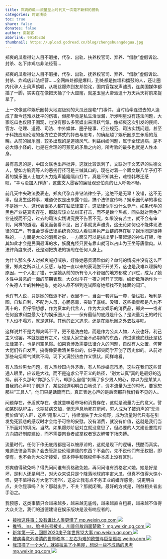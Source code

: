 ```yaml
---
title: 郑爽的瓜——流量至上时代又一次毫不新鲜的脱轨
categories: 时论浅谈
toc: true
share: false
donates: false
author: 南朝客
abbrlink: 9914bc3d
thumbnail: https://upload.godread.cn/blog/zhengshuangdegua.jpg
---
```


<div class="description">郑爽的瓜看得让人目不暇接，代孕、出轨、扶养权官司、弃养、“借款”虚假诉讼、封杀、名下炸鸡店非法经营...</div>
<!-- more -->

郑爽的瓜看得让人目不暇接，代孕、出轨、抚养权官司、弃养、“借款”虚假诉讼、封杀、炸鸡店非法经营……全网四处都是爆料，到处都是推墙和擂鼓的人，还让圈内代孕人士风声鹤唳，从粉丝爆炸到友邦惊诧，国内官媒发声谴责，连美国媒体都插了一脚，实实在在像把天捅了个大窟窿，就差玉皇大帝派遣十万天兵天将前来捉拿了。



上一次像这种娱乐圈特大地震级别的大瓜还是艳*门事件，当时给牵连进去的人造成了至今还难以抚平的伤害，但那毕竟是私生活泄漏，所涉明星没有违法问题，大家吃瓜也仅限于围观，也没有那么多官媒出来活跃气氛，像郑爽这次引发的民间、官方、伦理、道德、司法、中外媒体、圈子秘事、行业规范、司法实践问题，甚至于科技应用伦理的全方位立体式的抨击与思考，的确超越了娱乐圈原生矛盾的范畴。从前的娱乐圈，较多出现的是道德风气、利益纠纷问题，属于全球通病，是不必大惊小怪的，也是在合理的可预见的矛盾之内的，所考验的最多也就是人性本身。



最有意思的是，中国文联也出声批评，这就比较讽刺了，文联对于文艺界的失德文人，譬如方脑壳等人的恶劣行径可是三缄其口的，现在对着一个跟文联八竿子打不着的娱乐圈人士加大火力炮声隆隆隔山打牛，真是不知其丑，难怪韩寒还感叹，“幸亏没加入作协”，这些文人墨客的廉耻观恐怕真的让人呼吸不畅。



前几天中央政法委表态，郑爽代孕弃养钻法律空子，这绝不是无辜！没错，这不无辜，但发生这种事，难道仅仅是出来露个脸，搞个法律宣传吗？娱乐圈代孕的事也不是她一人，这代表很多人都在钻法律空子，这法律似乎没什么尊严。如果代孕的黑色产业链真实存在，那就应该立法纠正打击，而不是蹭个热点，回头就对黑色产业链视而不见，过去的司法实践讲究民不告官不究，如果没有苦主，就不会有审判，同样的道理，看见而装看不见，出了事就发声谴责，这无论如何也不能体现法律的庄严，有谁会觉得法律系统真的没人看见黑色产业链的存在呢？娱乐圈是很特殊的，一方面是大众的消费对象，一方面又可以是拔出萝卜带起泥的神仙打架，唯其如此才会是民间最浑的水，妖魔鬼怪只要有靠山就可以占山为王坐等唐僧肉。从法律角度来说，还是别把执法的锅甩在任何人身上。



为什么那么多人对郑爽喊打喊杀，好像她恶贯满盈似的？单纯的情况并没有这么严重，郑爽之所以让人反感，与她一直以来的表现脱不开关系，这也是我难以理解的原因，一个人犯了错，于是她从前的所有令人不舒服的地方都成了罪过，成为了她本性中最恶的一面的前期表现，大众似乎在一夜之间开了天眼，纷纷数落她作为一个失德人士的种种迹象，她的人品不堪到连试图夸她都找不到体面的词汇。



也许有人说，只是她的做派不好，表里不一，当面一套背后一套，恰烂钱，唯利是图，自私自利，不配为人母，心肠恶毒，突破了底线。没错，这些指责都是八九不离十的，但仔细想想，作为资本的代言人，作为大众娱乐的消费品，郑爽——或者任何追求利益最大化的娱乐圈人士——保有最低的底线是什么？是流量为王的时代下人设不塌方，就是这样。其他的正义追求，还是在娱乐圈之外去找寻吧。



这样说并不是为郑爽鸣不平，更不是洗白她，而是作为公众人物，人设也好，利己主义也罢，本就是应有之义，也是大家完全不必期待的东西，跨过道德底线还是钻法律空子，也是司空见惯。如果真涉及需要法律介入的问题，自然有人处置，何劳大佬们各自发声，搞得像要撇清关系似的，似乎郑爽同学开创了历史似的。从前对那些乌烟瘴气缄默不闻，现下又满腔热血作义愤状，同样难看。



有人热炒男女问题，有人热炒国内外矛盾，有人热炒婚恋市场，这些在我们这些普通人眼里，应该是大戏，而不是追求公平正义的路径，“别太认真”真的是最好的选择。前不久那句“你那么平凡，却那么自信”刺痛了多少男人的心，你以为是某某人自我的心声吗？别逗了，某些报道明明白白地说了，资本流量为王的时代，要宽恕那些“工具人”，他们只是话筒而已，真正表达心声的是后面那群我们看不见的人。



问题存在，矛盾就存在，也就意味着市场和消费存在，这就是流量为王的意义。譬如某B站UP主，长期贫病交加，悄无声息地死在房间，穷人成为了被消声的“无消费价值”的人群，这些“隐形人口”，持续消失于大众视野，成为流量时代只有在引发兔死狐悲的感叹时才会给予可怜的安慰。没有消费，就没有价值，这就是我们当下所面对的境况。当然，如果爆炒阶层对立就没意思了，但必要的人文建设要找对方向搞好制度建设，而不需要肉食者或掌权者宽衣解带下场肉搏。



流量时代，任何下作无底线都是可以被原谅的，这就是现下的逻辑，残酷而真实。难道法律会背锅？会去管那些伦理道德的东西？不会的，先不说他们有无权限，即便有，也不会为大众所接受，资本伸手和强权伸手本质上没有区别。



郑爽值得赦免吗？得先问问谁有资格赦免她，再问问谁有资格定义她。她是好是坏，是利人还是利己，对大众来说只是个降落地球的宇宙大瓜，但真不值得大惊小怪，更不值得各方大佬下场PK，这总让我有点不务正业的嫌弃感觉。说更明白点，关你屁事吗？关？那就出手，不关？那就闭嘴。最好的方式是，利益相关者出手治之。



我预感，这类事情只会越来越多，越来越无底线，越来越直白粗暴，越来越不值得大众关注，我们的道德建设在娱乐版块是没有响应者的。



<div class="recommend-list">
	<ul>
        <li>
			<a href="https://mp.weixin.qq.com/s?__biz=MzIzNDE5MTQ4Mw==&mid=2655637983&idx=1&sn=8542d003d85068ec01f8858e549e88a0&chksm=f3475ecbc430d7dd9d51f9e7d6901d50c624c8b9442cb6a07e977aab72e04ecb28d1ce4aeb98&token=189716472&lang=zh_CN#rd" target="_blank">
				<span>接吻这件事：没有谁比人类更懂了</span>
				<span>mp.weixin.qq.com</span>
			</a>
			<img src="https://upload.godread.cn/blog/jiewenzhejian.jpg"/>
		</li>
        <li>
			<a href="https://mp.weixin.qq.com/s?__biz=MzIzNDE5MTQ4Mw==&mid=2655637975&idx=1&sn=0b2db48571732cdf21e893d2ab410ff9&chksm=f3475ec3c430d7d5fccce6ea4d23458244a08fa87ff16281e8e61657dc03eba292225a1b2672&token=189716472&lang=zh_CN#rd" target="_blank">
				<span>推特、ins、脸书账号被关，川普何故四面楚歌？</span>
				<span>mp.weixin.qq.com</span>
			</a>
			<img src="https://upload.godread.cn/blog/twitterins.jpg"/>
		</li>
        <li>
			<a href="https://mp.weixin.qq.com/s?__biz=MzIzNDE5MTQ4Mw==&mid=2655637575&idx=1&sn=288fe2e824db1966b7b47b6b986abebd&chksm=f3475f53c430d6450851585a3f6ffa2acb1993b126c9cdba5edeb02e4359700696448b0f825b&token=1565060228&lang=zh_CN#rd" target="_blank">
				<span>新年第一天，回顾2020庚子年世界12大事</span>
				<span>mp.weixin.qq.com</span>
			</a>
			<img src="https://upload.godread.cn/blog/xinniandiyi.jpg"/>
		</li>
        <li>
			<a href="https://weibo.com/ttarticle/p/show?id=2309404588270804664326" target="_blank">
				<span>被病毒意外澄清的世界秩序：左右为难的欧盟与巨型孤岛</span>
				<span>weibo.com</span>
			</a>
            <img src="https://upload.godread.cn/blog/beibingduyi.jpg"/>
		</li>
        <li>
			<a href="https://mp.weixin.qq.com/s?__biz=MzIzNDE5MTQ4Mw==&mid=2655637679&idx=1&sn=f5aefe6d28886e763b4b8faa40162ee7&chksm=f3475fbbc430d6adf6b2921b01d8336736de546ecb5fb4c38f18e8d9e6407787adbf58b1602b&token=1456400513&lang=zh_CN#rd" target="_blank">
				<span>我顶撞了一个大V，就被拉进了小黑屋，想说一些不成熟的思考</span>
				<span>mp.weixin.qq.com</span>
			</a>
			<img src="https://upload.godread.cn/blog/wodingzhuangle.jpg"/> 
		</li>
	</ul>
</div>